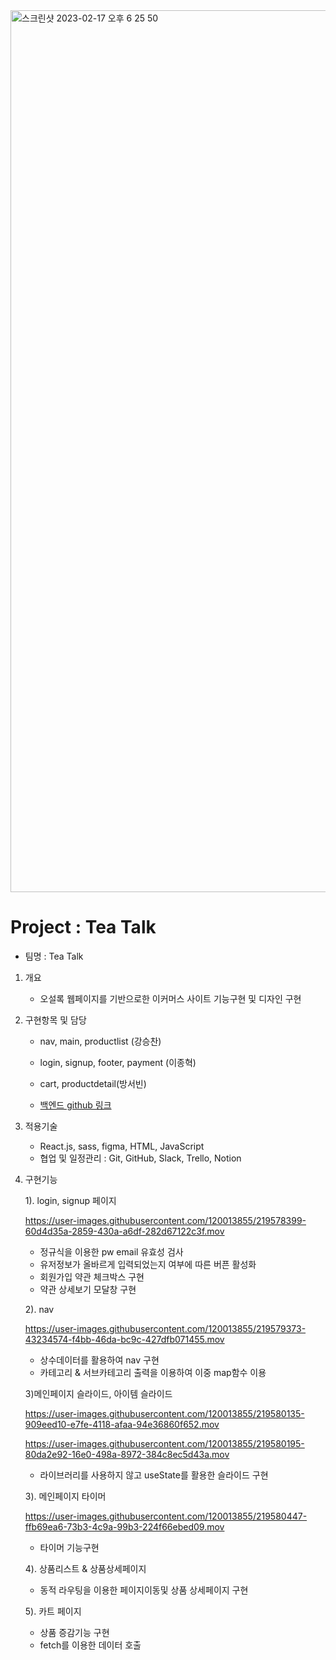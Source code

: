 <img width="1411" alt="스크린샷 2023-02-17 오후 6 25 50" src="https://user-images.githubusercontent.com/120013855/219605500-b22672c5-2fe2-4c10-b7fc-ec3b95b75b74.png">



# Project : Tea Talk

- 팀명 : Tea Talk

1. 개요
      
      - 오설록 웹페이지를 기반으로한 이커머스 사이트 기능구현 및 디자인 구현

2. 구현항목 및 담당

	- nav, main, productlist (강승찬)
        
	- login, signup, footer, payment (이종혁)
        
	- cart, productdetail(방서빈)
	
	- [백엔드 github 링크](https://github.com/wecode-bootcamp-korea/42-1st-TeaTalk-backend.git)
	
3. 적용기술
	- React.js, sass, figma, HTML, JavaScript
	- 협업 및 일정관리 : Git, GitHub, Slack, Trello, Notion

4. 구현기능

	1). login, signup 페이지
	
	https://user-images.githubusercontent.com/120013855/219578399-60d4d35a-2859-430a-a6df-282d67122c3f.mov

	- 정규식을 이용한 pw email 유효성 검사
	- 유저정보가 올바르게 입력되었는지 여부에 따른 버픈 활성화
	- 회원가입 약관 체크박스 구현
	- 약관 상세보기 모달창 구현
	
	2). nav
	
	https://user-images.githubusercontent.com/120013855/219579373-43234574-f4bb-46da-bc9c-427dfb071455.mov
	
	- 상수데이터를 활용하여 nav 구현
	- 카테고리 & 서브카테고리 출력을 이용하여 이중 map함수 이용
	
	3)메인페이지 슬라이드, 아이템 슬라이드
	
	https://user-images.githubusercontent.com/120013855/219580135-909eed10-e7fe-4118-afaa-94e36860f652.mov
	
	https://user-images.githubusercontent.com/120013855/219580195-80da2e92-16e0-498a-8972-384c8ec5d43a.mov

	- 라이브러리를 사용하지 않고 useState를 활용한 슬라이드 구현


	3). 메인페이지 타이머
	
	https://user-images.githubusercontent.com/120013855/219580447-ffb69ea6-73b3-4c9a-99b3-224f66ebed09.mov
	
	- 타이머 기능구현
	
	4). 상품리스트 & 상품상세페이지
	- 동적 라우팅을 이용한 페이지이동및 상품 상세페이지 구현
	
	5). 카트 페이지
	- 상품 증감기능 구현
	- fetch를 이용한 데이터 호출
	

